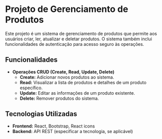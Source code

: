 # Projeto de Gerenciamento de Produtos

Este projeto é um sistema de gerenciamento de produtos que permite aos usuários criar, ler, atualizar e deletar produtos. O sistema também inclui funcionalidades de autenticação para acesso seguro às operações.

## Funcionalidades

- **Operações CRUD (Create, Read, Update, Delete)**
  - **Create:** Adicionar novos produtos ao sistema.
  - **Read:** Visualizar a lista de produtos e detalhes de um produto específico.
  - **Update:** Editar as informações de um produto existente. 
  - **Delete:** Remover produtos do sistema.

## Tecnologias Utilizadas

- **Frontend:** React, Bootstrap, React icons
- **Backend:** API REST (especificar a tecnologia, se aplicável)






